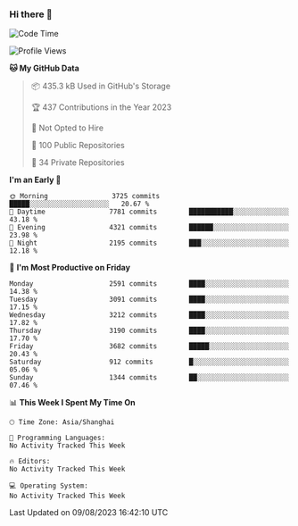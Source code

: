 ### Hi there 👋

<!--
**qbosen/qbosen** is a ✨ _special_ ✨ repository because its `README.md` (this file) appears on your GitHub profile.

Here are some ideas to get you started:

- 🔭 I’m currently working on ...
- 🌱 I’m currently learning ...
- 👯 I’m looking to collaborate on ...
- 🤔 I’m looking for help with ...
- 💬 Ask me about ...
- 📫 How to reach me: ...
- 😄 Pronouns: ...
- ⚡ Fun fact: ...
-->

<!--START_SECTION:waka-->
![Code Time](http://img.shields.io/badge/Code%20Time-2%2C111%20hrs%2036%20mins-blue)

![Profile Views](http://img.shields.io/badge/Profile%20Views-1-blue)

**🐱 My GitHub Data** 

> 📦 435.3 kB Used in GitHub's Storage 
 > 
> 🏆 437 Contributions in the Year 2023
 > 
> 🚫 Not Opted to Hire
 > 
> 📜 100 Public Repositories 
 > 
> 🔑 34 Private Repositories 
 > 
**I'm an Early 🐤** 

```text
🌞 Morning                3725 commits        █████░░░░░░░░░░░░░░░░░░░░   20.67 % 
🌆 Daytime                7781 commits        ███████████░░░░░░░░░░░░░░   43.18 % 
🌃 Evening                4321 commits        ██████░░░░░░░░░░░░░░░░░░░   23.98 % 
🌙 Night                  2195 commits        ███░░░░░░░░░░░░░░░░░░░░░░   12.18 % 
```
📅 **I'm Most Productive on Friday** 

```text
Monday                   2591 commits        ████░░░░░░░░░░░░░░░░░░░░░   14.38 % 
Tuesday                  3091 commits        ████░░░░░░░░░░░░░░░░░░░░░   17.15 % 
Wednesday                3212 commits        ████░░░░░░░░░░░░░░░░░░░░░   17.82 % 
Thursday                 3190 commits        ████░░░░░░░░░░░░░░░░░░░░░   17.70 % 
Friday                   3682 commits        █████░░░░░░░░░░░░░░░░░░░░   20.43 % 
Saturday                 912 commits         █░░░░░░░░░░░░░░░░░░░░░░░░   05.06 % 
Sunday                   1344 commits        ██░░░░░░░░░░░░░░░░░░░░░░░   07.46 % 
```


📊 **This Week I Spent My Time On** 

```text
🕑︎ Time Zone: Asia/Shanghai

💬 Programming Languages: 
No Activity Tracked This Week

🔥 Editors: 
No Activity Tracked This Week

💻 Operating System: 
No Activity Tracked This Week
```


 Last Updated on 09/08/2023 16:42:10 UTC
<!--END_SECTION:waka-->
